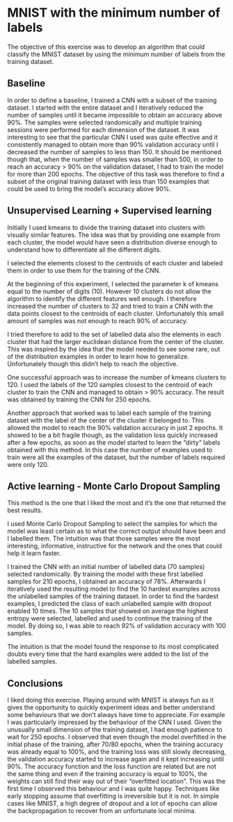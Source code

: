 # MNIST with the minimum number of labels

The objective of this exercise was to develop an algorithm that could classify the MNIST dataset by using the minimum number of labels from the training dataset.
## Baseline

In order to define a baseline, I trained a CNN with a subset of the training dataset. I started with the entire dataset and I iteratively reduced the number of samples until it became impossible to obtain an accuracy above 90%. 
The samples were selected randomically and multiple training sessions were performed for each dimension of the dataset. It was interesting to see that the particular CNN I used was quite effective and it consistently managed to obtain more than 90% validation accuracy until I decreased the number of samples to less than 150. 
It should be mentioned though that, when the number of samples was smaller than 500, in order to reach an accuracy > 90% on the validation dataset, I had to train the model for more than 200 epochs.
The objective of this task was therefore to find a subset of the original training dataset with less than 150 examples that could be used to bring the model’s accuracy above 90%.

## Unsupervised Learning + Supervised learning

Initially I used kmeans to divide the training dataset into clusters with visually similar features. The idea was that by providing one example from each cluster, the model would have seen a distribution diverse enough to understand how to differentiate all the different digits. 

I selected the elements closest to the centroids of each cluster and labeled them in order to use them for the training of the CNN.

At the beginning of this experiment, I selected the parameter k of kmeans equal to the number of digits (10). However 10 clusters do not allow the algorithm to identify the different features well enough. I therefore increased the number of clusters to 32 and tried to train a CNN with the data points closest to the centroids of each cluster.
Unfortunately this small amount of samples was not enough to reach 90% of accuracy.

I tried therefore to add to the set of labelled data also the elements in each cluster that had the larger euclidean distance from the center of the cluster. This was inspired by the idea that the model needed to see some rare, out of the distribution examples in order to learn how to generalize. Unfortunately though this didn’t help to reach the objective.

One successful approach was to increase the number of kmeans clusters to 120. I used the labels of the 120 samples closest to the centroid of each cluster to train the CNN and managed to obtain > 90% accuracy.
The result was obtained by training the CNN for 250 epochs.  

Another approach that worked was to label each sample of the training dataset with the label of the center of the cluster it belonged to. This allowed the model to reach the 90% validation accuracy in just 2 epochs. It showed to be a bit fragile though, as the validation loss quickly increased after a few epochs, as soon as the model started to learn the “dirty” labels obtained with this method. In this case the number of examples used to train were all the examples of the dataset, but the number of labels required were only 120. 

## Active learning - Monte Carlo Dropout Sampling

This method is the one that I liked the most and it’s the one that returned the best results.

I used Monte Carlo Dropout Sampling to select the samples for which the model was least certain as to what the correct output should have been and I labelled them. The intuition was that those samples were the most interesting, informative, instructive for the network and the ones that could help it learn faster.

I trained the CNN with an initial number of labelled data (70 samples) selected randomically. By training the model with these first labelled samples for 210 epochs, I obtained an accuracy of 78%. 
Afterwards I iteratively used the resulting model to find the 10 hardest examples across the unlabelled samples of the training dataset. 
In order to find the hardest examples, I predicted the class of each unlabelled sample with dropout enabled 10 times. The 10 samples that showed on average the highest entropy were selected, labelled and used to continue the training of the model.
By doing so, I was able to reach 92% of validation accuracy with 100 samples.

The intuition is that the model found the response to its most complicated doubts every time that the hard examples were added to the list of the labelled samples.

## Conclusions
I liked doing this exercise. Playing around with MNIST is always fun as it gives the opportunity to quickly experiment ideas and better understand some behaviours that we don’t always have time to appreciate. 
For example I was particularly impressed by the behaviour of the CNN I used. Given the unusually small dimension of the training dataset, I had enough patience to wait for 250 epochs. I observed that even though the model overfitted in the initial phase of the training, after 70/80 epochs, when the training accuracy was already equal to 100%, and the training loss was still slowly decreasing, the validation accuracy started to increase again and it kept increasing until 90%. 
The accuracy function and the loss function are related but are not the same thing and even if the training accuracy is equal to 100%, the weights can still find their way out of their “overfitted location”. This was the first time I observed this behaviour and I was quite happy. Techniques like early stopping assume that overfitting is irreversible but it is not. In simple cases like MNIST, a high degree of dropout and a lot of epochs can allow the backpropagation to recover from an unfortunate local minima.
 



